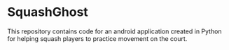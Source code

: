 # SquashGhost
This repository contains code for an android application created in Python for helping squash players to practice movement on the court.
